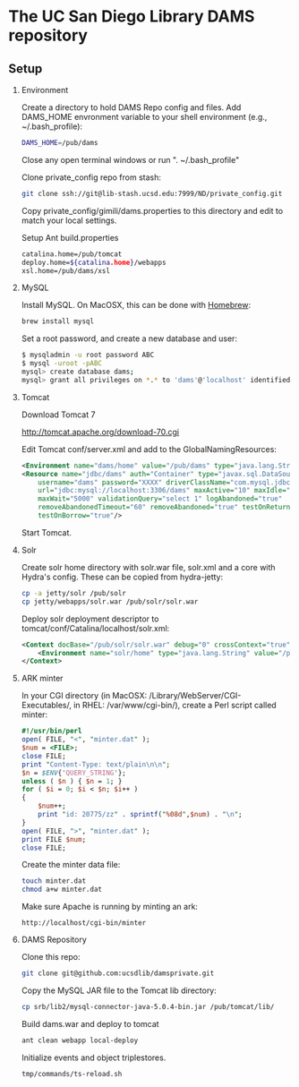 # The UC San Diego Library DAMS repository

## Setup

1. Environment

    Create a directory to hold DAMS Repo config and files.  Add DAMS_HOME envronment variable to your shell environment (e.g., ~/.bash_profile):

    ``` sh
    DAMS_HOME=/pub/dams
    ```

    Close any open terminal windows or run ". ~/.bash_profile"


    Clone private_config repo from stash:

    ``` sh
    git clone ssh://git@lib-stash.ucsd.edu:7999/ND/private_config.git
    ```

    Copy private_config/gimili/dams.properties to this directory and edit to match your local settings.

    Setup Ant build.properties

    ``` sh
    catalina.home=/pub/tomcat
    deploy.home=${catalina.home}/webapps
    xsl.home=/pub/dams/xsl
    ```

2. MySQL

    Install MySQL.  On MacOSX, this can be done with [Homebrew](http://mxcl.github.com/homebrew/):

    ``` sh
    brew install mysql
    ```

    Set a root password, and create a new database and user:

    ``` sh
    $ mysqladmin -u root password ABC
    $ mysql -uroot -pABC
    mysql> create database dams;
    mysql> grant all privileges on *.* to 'dams'@'localhost' identified by 'XYZ';
    ```

3. Tomcat

    Download Tomcat 7

    http://tomcat.apache.org/download-70.cgi

    Edit Tomcat conf/server.xml and add to the GlobalNamingResources:

    ``` xml
    <Environment name="dams/home" value="/pub/dams" type="java.lang.String"/>
    <Resource name="jdbc/dams" auth="Container" type="javax.sql.DataSource"
        username="dams" password="XXXX" driverClassName="com.mysql.jdbc.Driver"
        url="jdbc:mysql://localhost:3306/dams" maxActive="10" maxIdle="3"
        maxWait="5000" validationQuery="select 1" logAbandoned="true"
        removeAbandonedTimeout="60" removeAbandoned="true" testOnReturn="true"
        testOnBorrow="true"/>
    ```

    Start Tomcat.

4. Solr

    Create solr home directory with solr.war file, solr.xml and a core with
    Hydra's config.  These can be copied from hydra-jetty:

    ``` sh
    cp -a jetty/solr /pub/solr
    cp jetty/webapps/solr.war /pub/solr/solr.war
    ```

    Deploy solr deployment descriptor to tomcat/conf/Catalina/localhost/solr.xml:

    ```xml
    <Context docBase="/pub/solr/solr.war" debug="0" crossContext="true" >
        <Environment name="solr/home" type="java.lang.String" value="/pub/solr" override="true" />
    </Context>
    ```

5. ARK minter

    In your CGI directory (in MacOSX: /Library/WebServer/CGI-Executables/, in RHEL: /var/www/cgi-bin/), create a Perl script called minter:

    ```perl
    #!/usr/bin/perl
    open( FILE, "<", "minter.dat" );
    $num = <FILE>;
    close FILE;
    print "Content-Type: text/plain\n\n";
    $n = $ENV{'QUERY_STRING'};
    unless ( $n ) { $n = 1; }
    for ( $i = 0; $i < $n; $i++ )
    {
        $num++;
        print "id: 20775/zz" . sprintf("%08d",$num) . "\n";
    }
    open( FILE, ">", "minter.dat" );
    print FILE $num;
    close FILE;
    ```

    Create the minter data file:

    ``` sh
    touch minter.dat
    chmod a+w minter.dat
    ```

    Make sure Apache is running by minting an ark:

    ```
    http://localhost/cgi-bin/minter
    ```

6. DAMS Repository

    Clone this repo:

    ``` sh
    git clone git@github.com:ucsdlib/damsprivate.git
    ```

    Copy the MySQL JAR file to the Tomcat lib directory:

    ``` sh
    cp srb/lib2/mysql-connector-java-5.0.4-bin.jar /pub/tomcat/lib/
    ```

    Build dams.war and deploy to tomcat

    ``` sh
    ant clean webapp local-deploy
    ```

    Initialize events and object triplestores.

    ``` sh
    tmp/commands/ts-reload.sh
    ```
